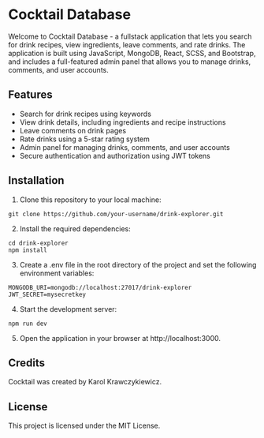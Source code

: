   <h1>Cocktail Database</h1>
  <p>Welcome to Cocktail Database - a fullstack application that lets you search for drink recipes, view ingredients, leave comments, and rate drinks. The application is built using JavaScript, MongoDB, React, SCSS, and Bootstrap, and includes a full-featured admin panel that allows you to manage drinks, comments, and user accounts.</p>
  <h2>Features</h2>
  <ul>
    <li>Search for drink recipes using keywords</li>
    <li>View drink details, including ingredients and recipe instructions</li>
    <li>Leave comments on drink pages</li>
    <li>Rate drinks using a 5-star rating system</li>
    <li>Admin panel for managing drinks, comments, and user accounts</li>
    <li>Secure authentication and authorization using JWT tokens</li>
  </ul>
  <h2>Installation</h2>
  <ol>
    <li>Clone this repository to your local machine:</li>
  </ol>
  <pre><code>git clone https://github.com/your-username/drink-explorer.git</code></pre>
  <ol start="2">
    <li>Install the required dependencies:</li>
  </ol>
  <pre><code>cd drink-explorer
npm install</code></pre>
  <ol start="3">
    <li>Create a .env file in the root directory of the project and set the following environment variables:</li>
  </ol>
  <pre><code>MONGODB_URI=mongodb://localhost:27017/drink-explorer
JWT_SECRET=mysecretkey</code></pre>
  <ol start="4">
    <li>Start the development server:</li>
  </ol>
  <pre><code>npm run dev</code></pre>
  <ol start="5">
    <li>Open the application in your browser at http://localhost:3000.</li>
  </ol>
  <h2>Credits</h2>
  <p>Cocktail was created by Karol Krawczykiewicz.
  <h2>License</h2>
  <p>This project is licensed under the MIT License.</p>

